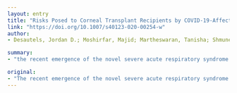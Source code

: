 ```yaml
---
layout: entry
title: "Risks Posed to Corneal Transplant Recipients by COVID-19-Affected Donors"
link: "https://doi.org/10.1007/s40123-020-00254-w"
author:
- Desautels, Jordan D.; Moshirfar, Majid; Martheswaran, Tanisha; Shmunes, Kathryn M.; Ronquillo, Yasmyne C.

summary:
- "the recent emergence of the novel severe acute respiratory syndrome coronavirus 2 (SARS-CoV-2) and its resultant human disease COVID-19 will likely have a significant impact on corneal tissue donor pool. Current recommendations from the U.S. and global eye bank associations call for the outright avoidance of tissues from donors recently exposed to or infected. The rapidly increasing global prevalence and mortality of the disease threatens the tenability of current tissue exclusion guidelines."

original:
- "The recent emergence of the novel severe acute respiratory syndrome coronavirus 2 (SARS-CoV-2) and its resultant human disease, COVID-19, will likely have a significant impact on the corneal tissue donor pool. Current recommendations from the United States and global eye bank associations call for the outright avoidance of tissues from donors recently infected with or exposed to COVID-19. This conservative recommendation is currently appropriate given the reported ocular sequelae, tear film viral detectability, and transmissibility of COVID-19. However, the rapidly increasing global prevalence and mortality of COVID-19 threatens the tenability of current tissue exclusion guidelines, and may necessitate their relaxation in the near future."
---
```


